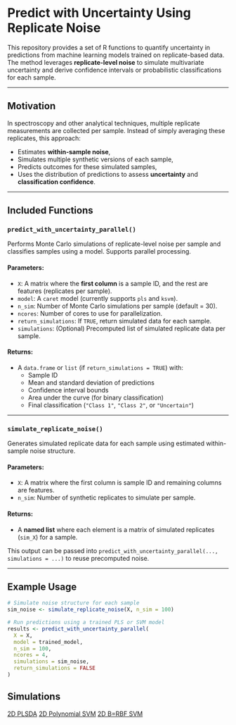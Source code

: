 # Predict with Uncertainty Using Replicate Noise

This repository provides a set of R functions to quantify uncertainty in predictions from machine learning models trained on replicate-based data. The method leverages **replicate-level noise** to simulate multivariate uncertainty and derive confidence intervals or probabilistic classifications for each sample.

---

## Motivation

In spectroscopy and other analytical techniques, multiple replicate measurements are collected per sample. Instead of simply averaging these replicates, this approach:

- Estimates **within-sample noise**,
- Simulates multiple synthetic versions of each sample,
- Predicts outcomes for these simulated samples,
- Uses the distribution of predictions to assess **uncertainty** and **classification confidence**.

---

## Included Functions

### `predict_with_uncertainty_parallel()`

Performs Monte Carlo simulations of replicate-level noise per sample and classifies samples using a model. Supports parallel processing.

#### Parameters:

- `X`: A matrix where the **first column** is a sample ID, and the rest are features (replicates per sample).
- `model`: A `caret` model (currently supports `pls` and `ksvm`).
- `n_sim`: Number of Monte Carlo simulations per sample (default = 30).
- `ncores`: Number of cores to use for parallelization.
- `return_simulations`: If `TRUE`, return simulated data for each sample.
- `simulations`: (Optional) Precomputed list of simulated replicate data per sample.

#### Returns:

- A `data.frame` or `list` (if `return_simulations = TRUE`) with:
  - Sample ID
  - Mean and standard deviation of predictions
  - Confidence interval bounds
  - Area under the curve (for binary classification)
  - Final classification (`"Class 1"`, `"Class 2"`, or `"Uncertain"`)

---

### `simulate_replicate_noise()`

Generates simulated replicate data for each sample using estimated within-sample noise structure.

#### Parameters:

- `X`: A matrix where the first column is sample ID and remaining columns are features.
- `n_sim`: Number of synthetic replicates to simulate per sample.

#### Returns:

- A **named list** where each element is a matrix of simulated replicates (`sim_X`) for a sample.

This output can be passed into `predict_with_uncertainty_parallel(..., simulations = ...)` to reuse precomputed noise.

---

## Example Usage

```r
# Simulate noise structure for each sample
sim_noise <- simulate_replicate_noise(X, n_sim = 100)

# Run predictions using a trained PLS or SVM model
results <- predict_with_uncertainty_parallel(
  X = X,
  model = trained_model,
  n_sim = 100,
  ncores = 4,
  simulations = sim_noise,
  return_simulations = FALSE
)
```
## Simulations

[2D PLSDA](https://carneirohelder.github.io/Uncertainty_noise_structure/Uncertainy_2D_PLSDA)
[2D Polynomial SVM](https://carneirohelder.github.io/Uncertainty_noise_structure/Uncertainy_2D_SVM_poly)
[2D B=RBF SVM](https://carneirohelder.github.io/Uncertainty_noise_structure/Uncertainy_2D_SVM_rbf)
